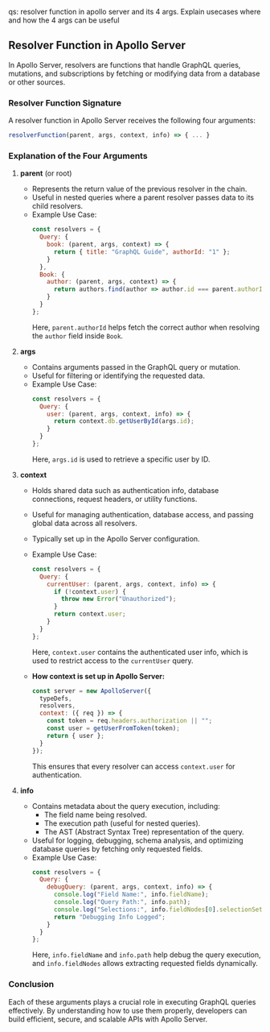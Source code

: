 qs:
resolver function in apollo server and its 4 args. Explain usecases where and how the 4 args can be  useful
## Resolver Function in Apollo Server

In Apollo Server, resolvers are functions that handle GraphQL queries, mutations, and subscriptions by fetching or modifying data from a database or other sources.

### Resolver Function Signature
A resolver function in Apollo Server receives the following four arguments:

```javascript
resolverFunction(parent, args, context, info) => { ... }
```

### Explanation of the Four Arguments

1. **parent** (or root)
   - Represents the return value of the previous resolver in the chain.
   - Useful in nested queries where a parent resolver passes data to its child resolvers.
   - Example Use Case:
     ```javascript
     const resolvers = {
       Query: {
         book: (parent, args, context) => {
           return { title: "GraphQL Guide", authorId: "1" };
         }
       },
       Book: {
         author: (parent, args, context) => {
           return authors.find(author => author.id === parent.authorId);
         }
       }
     };
     ```
     Here, `parent.authorId` helps fetch the correct author when resolving the `author` field inside `Book`.

2. **args**
   - Contains arguments passed in the GraphQL query or mutation.
   - Useful for filtering or identifying the requested data.
   - Example Use Case:
     ```javascript
     const resolvers = {
       Query: {
         user: (parent, args, context, info) => {
           return context.db.getUserById(args.id);
         }
       }
     };
     ```
     Here, `args.id` is used to retrieve a specific user by ID.

3. **context**
   - Holds shared data such as authentication info, database connections, request headers, or utility functions.
   - Useful for managing authentication, database access, and passing global data across all resolvers.
   - Typically set up in the Apollo Server configuration.
   - Example Use Case:
     ```javascript
     const resolvers = {
       Query: {
         currentUser: (parent, args, context, info) => {
           if (!context.user) {
             throw new Error("Unauthorized");
           }
           return context.user;
         }
       }
     };
     ```
     Here, `context.user` contains the authenticated user info, which is used to restrict access to the `currentUser` query.

   - **How context is set up in Apollo Server:**
     ```javascript
     const server = new ApolloServer({
       typeDefs,
       resolvers,
       context: ({ req }) => {
         const token = req.headers.authorization || "";
         const user = getUserFromToken(token);
         return { user };
       }
     });
     ```
     This ensures that every resolver can access `context.user` for authentication.

4. **info**
   - Contains metadata about the query execution, including:
     - The field name being resolved.
     - The execution path (useful for nested queries).
     - The AST (Abstract Syntax Tree) representation of the query.
   - Useful for logging, debugging, schema analysis, and optimizing database queries by fetching only requested fields.
   - Example Use Case:
     ```javascript
     const resolvers = {
       Query: {
         debugQuery: (parent, args, context, info) => {
           console.log("Field Name:", info.fieldName);
           console.log("Query Path:", info.path);
           console.log("Selections:", info.fieldNodes[0].selectionSet.selections.map(sel => sel.name.value));
           return "Debugging Info Logged";
         }
       }
     };
     ```
     Here, `info.fieldName` and `info.path` help debug the query execution, and `info.fieldNodes` allows extracting requested fields dynamically.

### Conclusion
Each of these arguments plays a crucial role in executing GraphQL queries effectively. By understanding how to use them properly, developers can build efficient, secure, and scalable APIs with Apollo Server.


